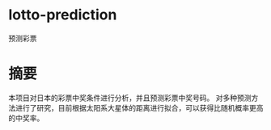 # lotto-prediction
预测彩票

# 摘要
本项目对日本的彩票中奖条件进行分析，并且预测彩票中奖号码。
对多种预测方法进行了研究，目前根据太阳系大星体的距离进行拟合，可以获得比随机概率更高的中奖率。

